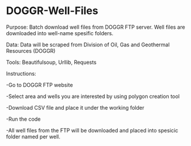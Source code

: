 # DOGGR-Well-Files

Purpose: Batch download well files from DOGGR FTP server. 
         Well files are downloaded into well-name spesific folders.
         
Data:    Data will be scraped from Division of Oil, Gas and Geothermal Resources (DOGGR)

Tools:   Beautifulsoup, Urllib, Requests

Instructions: 

-Go to DOGGR FTP website 

-Select area and wells you are interested by using polygon creation tool 

-Download CSV file and place it under the working folder

-Run the code

-All well files from the FTP will be downloaded and placed into spesicic folder named per well. 
